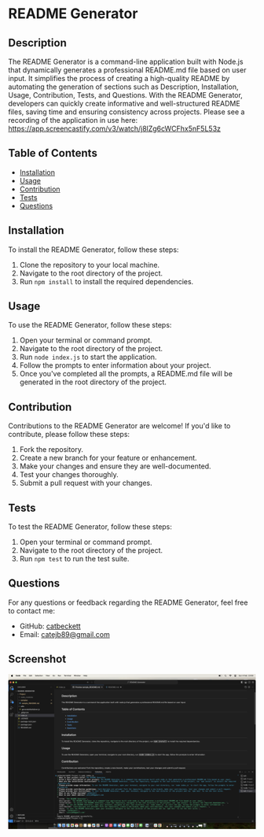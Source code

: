 # README Generator

## Description

The README Generator is a command-line application built with Node.js that dynamically generates a professional README.md file based on user input. It simplifies the process of creating a high-quality README by automating the generation of sections such as Description, Installation, Usage, Contribution, Tests, and Questions. With the README Generator, developers can quickly create informative and well-structured README files, saving time and ensuring consistency across projects.
Please see a recording of the application in use here: https://app.screencastify.com/v3/watch/j8lZg6cWCFhx5nF5L53z 

## Table of Contents

- [Installation](#installation)
- [Usage](#usage)
- [Contribution](#contribution)
- [Tests](#tests)
- [Questions](#questions)

## Installation

To install the README Generator, follow these steps:

1. Clone the repository to your local machine.
2. Navigate to the root directory of the project.
3. Run `npm install` to install the required dependencies.

## Usage

To use the README Generator, follow these steps:

1. Open your terminal or command prompt.
2. Navigate to the root directory of the project.
3. Run `node index.js` to start the application.
4. Follow the prompts to enter information about your project.
5. Once you've completed all the prompts, a README.md file will be generated in the root directory of the project.

## Contribution

Contributions to the README Generator are welcome! If you'd like to contribute, please follow these steps:

1. Fork the repository.
2. Create a new branch for your feature or enhancement.
3. Make your changes and ensure they are well-documented.
4. Test your changes thoroughly.
5. Submit a pull request with your changes.

## Tests

To test the README Generator, follow these steps:

1. Open your terminal or command prompt.
2. Navigate to the root directory of the project.
3. Run `npm test` to run the test suite.

## Questions

For any questions or feedback regarding the README Generator, feel free to contact me:

- GitHub: [catbeckett](https://github.com/catbeckett)
- Email: catejb89@gmail.com


## Screenshot
![Screenshot of README Generator](/Project/Screenshot%20of%20README%20Generator.png)
